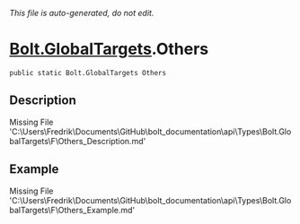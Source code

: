*This file is auto-generated, do not edit.*

# [Bolt.GlobalTargets](Types/Bolt.GlobalTargets.md).Others
`public static Bolt.GlobalTargets Others`
## Description
Missing File 'C:\Users\Fredrik\Documents\GitHub\bolt_documentation\api\Types\Bolt.GlobalTargets\F\Others_Description.md'
## Example
Missing File 'C:\Users\Fredrik\Documents\GitHub\bolt_documentation\api\Types\Bolt.GlobalTargets\F\Others_Example.md'
